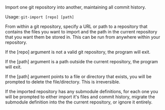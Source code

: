 
Import one git repository into another, maintaining all commit history.

Usage: `git-import [repo] [path]`

From within a git repository, specify a URL or path to a repository that contains the files you want to import and the path in the current repository that you want them be stored in. This can be run from anywhere within your repository.

If the [repo] argument is not a valid git repository, the program will exit.

If the [path] argument is a path outside the current repository, the program will exit.

If the [path] argument points to a file or directory that exists, you will be prompted to delete the file/directory. This is irreversible.

If the imported repository has any submodule definitions, for each one you will be prompted to either import it's files and commit history, migrate the submodule definition into the the current repository, or ignore it entirely.
